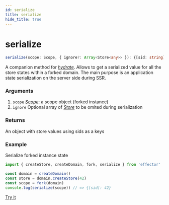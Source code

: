 ```yaml
---
id: serialize
title: serialize
hide_title: true
---
```


# serialize

```ts
serialize(scope: Scope, { ignore?: Array<Store<any>> }): {[sid: string]: any}
```

A companion method for [_hydrate_](hydrate). Allows to get a serialized value for all the store states within a forked domain. The main purpose is an application state serialization on the server side during SSR.

### Arguments

1. `scope` [_Scope_](fork): a scope object (forked instance)
2. `ignore` Optional array of [_Store_](Store.md) to be omited during serialization

### Returns
An object with store values using sids as a keys

### Example

Serialize forked instance state

```js try
import { createStore, createDomain, fork, serialize } from 'effector'

const domain = createDomain()
const store = domain.createStore(42)
const scope = fork(domain)
console.log(serialize(scope)) // => {[sid]: 42}

```

[Try it](https://share.effector.dev/Qb2ywYqo)